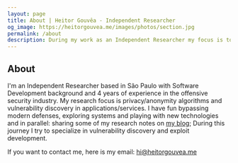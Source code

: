 ```yaml
---
layout: page
title: About | Heitor Gouvêa - Independent Researcher
og_image: https://heitorgouvea.me/images/photos/section.jpg
permalink: /about
description: During my work as an Independent Researcher my focus is to help people and organizations take control of their own information. I combine a technical skillset with business experience to help companies understand the threats they face and build intelligent tools to combat risk and future security for both individuals and groups.
---
```


## About

I'm an Independent Researcher based in São Paulo with Software Development background and 4 years of experience in the offensive security industry. My research focus is privacy/anonymity algorithms and vulnerability discovery in applications/services.
I have fun bypassing modern defenses, exploring systems and playing with new technologies and in parallel: sharing some of my research notes on [my blog](/); During this journey I try to specialize in vulnerability discovery and exploit development.

If you want to contact me, here is my email: [hi@heitorgouvea.me](mailto:hi@heitorgouvea.me)